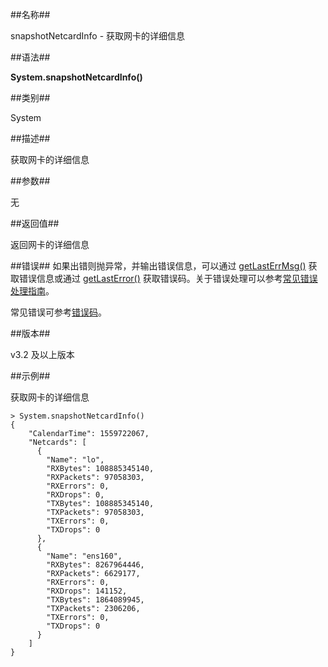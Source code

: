 ##名称##

snapshotNetcardInfo - 获取网卡的详细信息

##语法##

**System.snapshotNetcardInfo()**

##类别##

System

##描述##

获取网卡的详细信息

##参数##

无

##返回值##

返回网卡的详细信息

##错误##
如果出错则抛异常，并输出错误信息，可以通过 [getLastErrMsg()](manual/Manual/Sequoiadb_Command/Global/getLastErrMsg.md) 获取错误信息或通过 [getLastError()](manual/Manual/Sequoiadb_Command/Global/getLastError.md) 获取错误码。关于错误处理可以参考[常见错误处理指南](manual/FAQ/faq_sdb.md)。

常见错误可参考[错误码](manual/Manual/Sequoiadb_error_code.md)。

##版本##

v3.2 及以上版本

##示例##

获取网卡的详细信息

```lang-javascript
> System.snapshotNetcardInfo()
{
    "CalendarTime": 1559722067,
    "Netcards": [
      {
        "Name": "lo",
        "RXBytes": 108885345140,
        "RXPackets": 97058303,
        "RXErrors": 0,
        "RXDrops": 0,
        "TXBytes": 108885345140,
        "TXPackets": 97058303,
        "TXErrors": 0,
        "TXDrops": 0
      },
      {
        "Name": "ens160",
        "RXBytes": 8267964446,
        "RXPackets": 6629177,
        "RXErrors": 0,
        "RXDrops": 141152,
        "TXBytes": 1864089945,
        "TXPackets": 2306206,
        "TXErrors": 0,
        "TXDrops": 0
      }
    ]
}
```